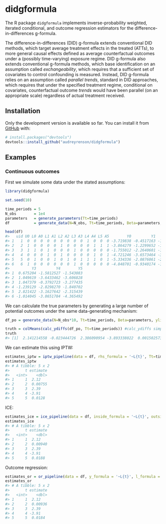 
<!-- README.md is generated from README.Rmd. Please edit that file -->

# didgformula

<!-- badges: start -->

<!-- badges: end -->

The R package `didgformula` implements inverse-probability weighted,
iterated conditional, and outcome regression estimators for the
difference-in-differences g-formula.

The difference-in-differences (DID) g-formula extends conventional DID methods, which target average treatment effects in the treated (ATTs), to more general causal effects defined as average counterfactual outcomes under a (possibly time-varying) exposure regime. DID g-formula also extends conventional g-formula methods, which base identification on an assumption called *exchangeability*, which requires that a sufficient set of covariates to control confounding is measured. Instead, DID g-formula relies on an assumption called *parallel trends*, standard in DID approaches, which requires that under the specified treatment regime, conditional on covariates, counterfactual outcome *trends* would have been parallel (on an appropriate scale) regardless of actual treatment received. 

## Installation

Only the development version is available so far. You can install it
from [GitHub](https://github.com/) with:

``` r
# install.packages("devtools")
devtools::install_github("audreyrenson/didgformula")
```

## Examples

### Continuous outcomes

First we simulate some data under the stated assumptions:

``` r
library(didgformula)

set.seed(10)

time_periods = 5
N_obs        = 1e4
parameters   = generate_parameters(Tt=time_periods)
df           = generate_data(N=N_obs, Tt=time_periods, Beta=parameters, ylink = 'rnorm_identity')

head(df)
#>   uid U0 L0 A0 L1 A1 L2 A2 L3 A3 L4 A4 L5 A5        Y0         Y1        Y2
#> 1   1  0  0  0  0  0  0  0  0  0  1  0  0  0 -3.719838 -0.4517163 -1.284486
#> 2   2  1  0  0  0  0  1  0  0  0  0  1  1  1 -3.864279 -1.2299652 -1.214372
#> 3   3  1  1  0  1  0  0  0  1  0  0  0  0  0 -1.755012 -2.2640601 -1.644146
#> 4   4  0  0  0  1  0  1  0  0  0  0  1  0  1 -4.721246 -3.6573464 -3.067212
#> 5   5  0  1  0  0  1  0  1  0  1  1  1  0  1 -5.334336 -2.0876061 -2.514040
#> 6   6  1  0  0  0  0  0  0  1  0  0  0  0  0 -4.848701 -0.9340174 -1.354781
#>          Y3         Y4        Y5
#> 1  0.675204 -1.5812527 -1.543083
#> 2  1.049619 -3.6433462 -3.606828
#> 3  1.047379 -0.3792723 -3.277435
#> 4 -1.239129 -2.8298270 -1.840702
#> 5  2.821422 -3.1627642 -2.315439
#> 6 -1.014045 -3.8651784 -4.365492
```

We can calculate the true parameters by generating a large number of
potential outcomes under the same data-generating mechanism:

``` r
df_po = generate_data(N=N_obs*10, Tt=time_periods, Beta=parameters, ylink='rnorm_identity', potential_outcomes = TRUE)

truth = colMeans(calc_ydiffs(df_po, Tt=time_periods)) #calc_ydiffs simply takes Y_t-Y_{t-1} for t=1,...,T
truth
#> [1]  2.141214558 -0.023444726  2.386090954 -3.893338022  0.001502573
```

We can estimate this using IPTW:

``` r
estimates_iptw = iptw_pipeline(data = df, rhs_formula = '~L{t}', Tt=time_periods)
estimates_iptw
#> # A tibble: 5 x 2
#>       t estimate
#>   <int>    <dbl>
#> 1     1  2.12   
#> 2     2  0.00755
#> 3     3  2.39   
#> 4     4 -3.91   
#> 5     5  0.0128
```

ICE:

``` r
estimates_ice = ice_pipeline(data = df, inside_formula = '~L{t}', outside_formula = '~L{k}', Tt=time_periods)
estimates_ice
#> # A tibble: 5 x 2
#>       t estimate
#>   <int>    <dbl>
#> 1     1  2.12   
#> 2     2  0.00940
#> 3     3  2.39   
#> 4     4 -3.91   
#> 5     5  0.0188
```

Outcome regression:

``` r
estimates_or = or_pipeline(data = df, y_formula = '~L{t}', l_formula = '~1', Tt=time_periods, nreps=N_obs) #usually nreps should be much larger but in this example it appears fine
estimates_or
#> # A tibble: 5 x 2
#>       t estimate
#>   <int>    <dbl>
#> 1     1  2.12   
#> 2     2  0.00936
#> 3     3  2.39   
#> 4     4 -3.91   
#> 5     5  0.0184
```

